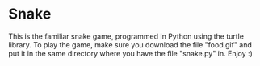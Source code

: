 # Snake
This is the familiar snake game, programmed in Python using the turtle library.
To play the game, make sure you download the file "food.gif" and put it in the same directory where you have the file "snake.py" in.
Enjoy :)
